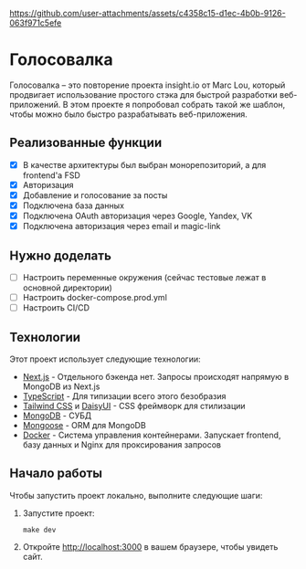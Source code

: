 
https://github.com/user-attachments/assets/c4358c15-d1ec-4b0b-9126-063f971c5efe


# Голосовалка

Голосовалка – это повторение проекта insight.io от Marc Lou, который продвигает использование простого стэка для быстрой разработки веб-приложений.
В этом проекте я попробовал собрать такой же шаблон, чтобы можно было быстро разрабатывать веб-приложения.

## Реализованные функции

- [x] В качестве архитектуры был выбран монорепозиторий, а для frontend'а FSD
- [x] Авторизация
- [x] Добавление и голосование за посты
- [x] Подключена база данных
- [x] Подключена OAuth авторизация через Google, Yandex, VK
- [x] Подключена авторизация через email и magic-link

## Нужно доделать

- [ ] Настроить переменные окружения (сейчас тестовые лежат в основной директории)
- [ ] Настроить docker-compose.prod.yml
- [ ] Настроить CI/CD

## Технологии

Этот проект использует следующие технологии:

- [Next.js](https://nextjs.org/) - Отдельного бэкенда нет. Запросы происходят напрямую в MongoDB из Next.js 
- [TypeScript](https://www.typescriptlang.org/) - Для типизации всего этого безобразия
- [Tailwind CSS](https://tailwindcss.com/) и [DaisyUI](https://daisyui.com/) - CSS фреймворк для стилизации
- [MongoDB](https://www.mongodb.com/) - СУБД
- [Mongoose](https://mongoosejs.com/) - ORM для MongoDB
- [Docker](https://www.docker.com/) - Система управления контейнерами. Запускает frontend, базу данных и Nginx для проксирования запросов

## Начало работы

Чтобы запустить проект локально, выполните следующие шаги:

1. Запустите проект:
   ```
   make dev
   ```

2. Откройте [http://localhost:3000](http://localhost:3000) в вашем браузере, чтобы увидеть сайт.
